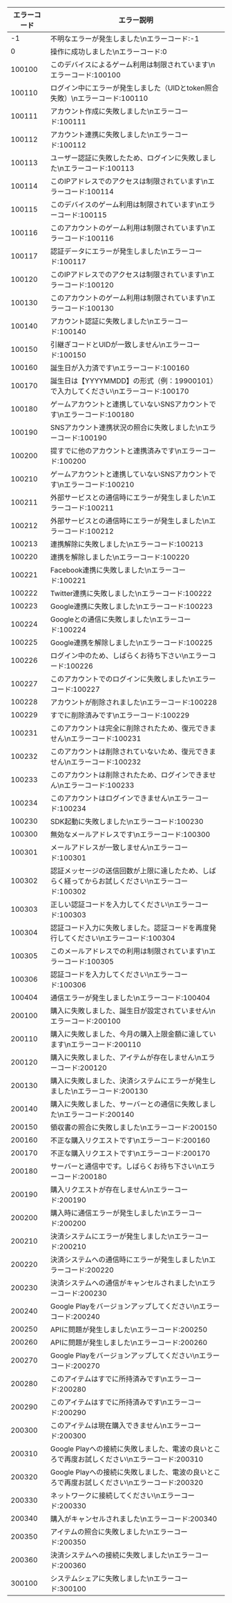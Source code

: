 | エラーコード | エラー説明 |
| ------ | ------ |
| -1 | 	不明なエラーが発生しました\nエラーコード:-1 |
| 0  | 	操作に成功しました\nエラーコード:0 |
| 100100  | 	このデバイスによるゲーム利用は制限されています\nエラーコード:100100 |
| 100110  | 	ログイン中にエラーが発生しました（UIDとtoken照合失敗）\nエラーコード:100110 |
| 100111  | 	アカウント作成に失敗しました\nエラーコード:100111 |
| 100112  | 	アカウント連携に失敗しました\nエラーコード:100112 |
| 100113  | 	ユーザー認証に失敗したため、ログインに失敗しました\nエラーコード:100113 |
| 100114  | 	このIPアドレスでのアクセスは制限されています\nエラーコード:100114 |
| 100115  | 	このデバイスのゲーム利用は制限されています\nエラーコード:100115 |
| 100116  | 	このアカウントのゲーム利用は制限されています\nエラーコード:100116 |
| 100117  | 	認証データにエラーが発生しました\nエラーコード:100117 |
| 100120  | 	このIPアドレスでのアクセスは制限されています\nエラーコード:100120 |
| 100130  | 	このアカウントのゲーム利用は制限されています\nエラーコード:100130 |
| 100140  | 	アカウント認証に失敗しました\nエラーコード:100140 |
| 100150  | 	引継ぎコードとUIDが一致しません\nエラーコード:100150 |
| 100160  | 	誕生日が入力済です\nエラーコード:100160 |
| 100170  | 	誕生日は【YYYYMMDD】の形式（例：19900101）で入力してください\nエラーコード:100170 |
| 100180  | 	ゲームアカウントと連携していないSNSアカウントです\nエラーコード:100180 |
| 100190  | 	SNSアカウント連携状況の照合に失敗しました\nエラーコード:100190 |
| 100200  | 	提すでに他のアカウントと連携済みです\nエラーコード:100200 |
| 100210  | 	ゲームアカウントと連携していないSNSアカウントです\nエラーコード:100210 |
| 100211  | 	外部サービスとの通信時にエラーが発生しました\nエラーコード:100211 |
| 100212  | 	外部サービスとの通信時にエラーが発生しました\nエラーコード:100212 |
| 100213  | 	連携解除に失敗しました\nエラーコード:100213 |
| 100220  | 	連携を解除しました\nエラーコード:100220 |
| 100221  | 	Facebook連携に失敗しました\nエラーコード:100221 |
| 100222  | 	Twitter連携に失敗しました\nエラーコード:100222 |
| 100223  | 	Google連携に失敗しました\nエラーコード:100223 |
| 100224  | 	Googleとの通信に失敗しました\nエラーコード:100224 | 
| 100225  | 	Google連携を解除しました\nエラーコード:100225 |
| 100226  | 	ログイン中のため、しばらくお待ち下さい\nエラーコード:100226 |
| 100227  | 	このアカウントでのログインに失敗しました\nエラーコード:100227 |
| 100228  | 	アカウントが削除されました\nエラーコード:100228 |
| 100229  | 	すでに削除済みです\nエラーコード:100229 |
| 100231  | 	このアカウントは完全に削除されたため、復元できません\nエラーコード:100231 |
| 100232  | 	このアカウントは削除されていないため、復元できません\nエラーコード:100232 |
| 100233  | 	このアカウントは削除されたため、ログインできません\nエラーコード:100233 |
| 100234  | 	このアカウントはログインできません\nエラーコード:100234 |
| 100230  | 	SDK起動に失敗しました\nエラーコード:100230 |
| 100300  | 	無効なメールアドレスです\nエラーコード:100300 |
| 100301  | 	メールアドレスが一致しません\nエラーコード:100301 |
| 100302  | 	認証メッセージの送信回数が上限に達したため、しばらく経ってからお試しください\nエラーコード:100302 |
| 100303  | 	正しい認証コードを入力してください\nエラーコード:100303 |
| 100304  | 	認証コード入力に失敗しました。認証コードを再度発行してください\nエラーコード:100304 |
| 100305  | 	このメールアドレスでの利用は制限されています\nエラーコード:100305 |
| 100306  | 	認証コードを入力してください\nエラーコード:100306 |
| 100404  | 	通信エラーが発生しました\nエラーコード:100404 |
| 200100  | 	購入に失敗しました、誕生日が設定されていません\nエラーコード:200100 |
| 200110  | 	購入に失敗しました、今月の購入上限金額に達しています\nエラーコード:200110 |
| 200120  | 	購入に失敗しました、アイテムが存在しません\nエラーコード:200120 |
| 200130  | 	購入に失敗しました、決済システムにエラーが発生しました\nエラーコード:200130 |
| 200140  | 	購入に失敗しました、サーバーとの通信に失敗しました\nエラーコード:200140 |
| 200150  | 	領収書の照合に失敗しました\nエラーコード:200150 |
| 200160  | 	不正な購入リクエストです\nエラーコード:200160 |
| 200170  | 	不正な購入リクエストです\nエラーコード:200170 |
| 200180  | 	サーバーと通信中です。しばらくお待ち下さい\nエラーコード:200180 |
| 200190  | 	購入リクエストが存在しません\nエラーコード:200190 |
| 200200  | 	購入時に通信エラーが発生しました\nエラーコード:200200 |
| 200210  | 	決済システムにエラーが発生しました\nエラーコード:200210 |
| 200220  | 	決済システムへの通信時にエラーが発生しました\nエラーコード:200220 |
| 200230  | 	決済システムへの通信がキャンセルされました\nエラーコード:200230 |
| 200240  | 	Google Playをバージョンアップしてください\nエラーコード:200240 |
| 200250  | 	APIに問題が発生しました\nエラーコード:200250 |
| 200260  | 	APIに問題が発生しました\nエラーコード:200260 |
| 200270  | 	Google Playをバージョンアップしてください\nエラーコード:200270 |
| 200280  | 	このアイテムはすでに所持済みです\nエラーコード:200280 |
| 200290  | 	このアイテムはすでに所持済みです\nエラーコード:200290 |
| 200300  | 	このアイテムは現在購入できません\nエラーコード:200300 |
| 200310  | 	Google Playへの接続に失敗しました、電波の良いところで再度お試しください\nエラーコード:200310 |
| 200320  | 	Google Playへの接続に失敗しました、電波の良いところで再度お試しください\nエラーコード:200320 |
| 200330  | 	ネットワークに接続してください\nエラーコード:200330 |
| 200340  | 	購入がキャンセルされました\nエラーコード:200340 |
| 200350  | 	アイテムの照合に失敗しました\nエラーコード:200350 |
| 200360  | 	決済システムへの接続に失敗しました\nエラーコード:200360 |
| 300100  | 	システムシェアに失敗しました\nエラーコード:300100 |


